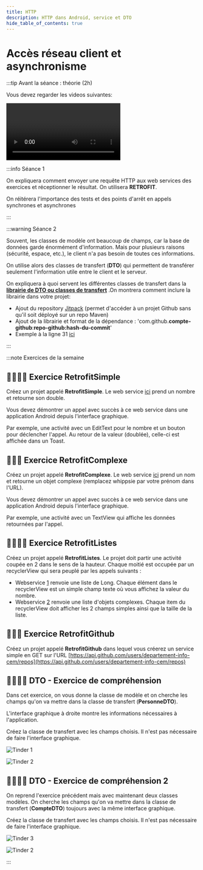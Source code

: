 ```yaml
---
title: HTTP
description: HTTP dans Android, service et DTO
hide_table_of_contents: true
---
```


# Accès réseau client et asynchronisme

<Row>

<Column>

:::tip Avant la séance : théorie (2h)

Vous devez regarder les videos suivantes:

<Video url="https://www.youtube.com/watch?v=wsF3t33jN8Y" />

**[Code](https://github.com/departement-info-cem/4N6-Mobile/tree/main/code/Retrofit/01-Depart)**

<Video url="https://www.youtube.com/watch?v=rs8aSam5FT8" />

**[Code](https://github.com/departement-info-cem/4N6-Mobile/tree/main/code/Retrofit/02-GuiAsync)**

<Video url="https://www.youtube.com/watch?v=CQo8CPBvlvw" />

**[Code](https://github.com/departement-info-cem/4N6-Mobile/tree/main/code/Retrofit/03-Deboguage)**

<Video url="https://www.youtube.com/watch?v=DbB5Ja33jic" />

:::

</Column>

<Column>

:::info Séance 1

On expliquera comment envoyer une requête HTTP aux web services des exercices et réceptionner le résultat. On utilisera **RETROFIT**.

On réitérera l'importance des tests et des points d'arrêt en appels synchrones et asynchrones

:::

:::warning Séance 2

Souvent, les classes de modèle ont beaucoup de champs, car la base de données garde énormément d'information. Mais pour plusieurs raisons (sécurité, espace, etc.), le client n'a pas besoin de toutes ces informations.

On utilise alors des classes de transfert (**DTO**) qui permettent de transférer seulement l'information utile entre le client et le serveur.

On expliquera à quoi servent les différentes classes de transfert dans la **[librairie de DTO ou classes de transfert](https://github.com/departement-info-cem/KickMyB-Library)** .On montrera comment inclure la librairie dans votre projet:

- Ajout du repository [Jitpack](https://jitpack.io/) (permet d'accéder à un projet Github sans qu'il soit déployé sur un repo Maven)
- Ajout de la librairie et format de la dépendance : 'com.github.**compte-github**:**repo-github:hash-du-commit**'
- Exemple à la ligne 31 [ici](https://github.com/departement-info-cem/KickMyB-Server/blob/e0ac94e8d75921f83fd1302ac415cb4c81cb9794/build.gradle#L31)

:::

</Column>

</Row>

:::note Exercices de la semaine

## 🧑‍🎓🧑‍🎓 Exercice RetrofitSimple

Créez un projet appelé **RetrofitSimple**. Le web service [ici](https://4n6.azurewebsites.net/exos/long/double/4) prend un nombre et retourne son double.

Vous devez démontrer un appel avec succès à ce web service dans une application Android depuis l'interface graphique.

Par exemple, une activité avec un EditText pour le nombre et un bouton pour déclencher l'appel. Au retour de la valeur (doublée), celle-ci est affichée dans un Toast.

## 🧑‍🎓🤖 Exercice RetrofitComplexe

Créez un projet appelé **RetrofitComplexe**. Le web service [ici](https://4n6.azurewebsites.net/exos/truc/complexe?name=whippsie) prend un nom et retourne un objet complexe (remplacez whippsie par votre prénom dans l'URL).

Vous devez démontrer un appel avec succès à ce web service dans une application Android depuis l'interface graphique.

Par exemple, une activité avec un TextView qui affiche les données retournées par l'appel.

## 🧑‍🎓🧑‍🎓 Exercice RetrofitListes

Créez un projet appelé **RetrofitListes**. Le projet doit partir une activité coupée en 2 dans le sens de la hauteur. Chaque moitié est occupée par un recyclerView qui sera peuplé par les appels suivants :

- Webservice [1](https://4n6.azurewebsites.net/exos/long/list) renvoie une liste de Long. Chaque élément dans le recyclerView est un simple champ texte où vous affichez la valeur du nombre.
- Webservice [2](https://4n6.azurewebsites.net/exos/truc/list) renvoie une liste d'objets complexes. Chaque item du recyclerView doit afficher les 2 champs simples ainsi que la taille de la liste.

## ‍🧑‍🎓🤖 Exercice RetrofitGithub

Créez un projet appelé **RetrofitGithub** dans lequel vous créerez un service simple en GET sur l'URL [https://api.github.com/users/departement-info-cem/repos](https://api.github.com/users/departement-info-cem/repos)

## 🧑‍🎓🧑‍🎓 DTO - Exercice de compréhension

Dans cet exercice, on vous donne la classe de modèle et on cherche les champs qu'on va mettre dans la classe de transfert (**PersonneDTO**).

L'interface graphique à droite montre les informations nécessaires à l'application.

Créez la classe de transfert avec les champs choisis. Il n'est pas nécessaire de faire l'interface graphique.

<Row>

<Column>

![Tinder 1](_06-http/dto_tinder.png)

</Column>

<Column>

![Tinder 2](_06-http/dto_tinder2.png)

</Column>

</Row>

## 🧑‍🎓🧑‍🎓 DTO - Exercice de compréhension 2

On reprend l'exercice précédent mais avec maintenant deux classes modèles. On cherche les champs qu'on va mettre dans la classe de transfert (**CompteDTO**) toujours avec la même interface graphique.

Créez la classe de transfert avec les champs choisis. Il n'est pas nécessaire de faire l'interface graphique.

<Row>

<Column>

![Tinder 3](_06-http/dto_tinder3.png)

</Column>

<Column>

![Tinder 2](_06-http/dto_tinder2.png)

</Column>

</Row>

:::
